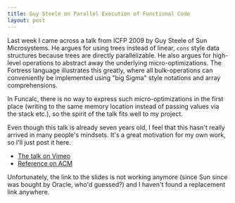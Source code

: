 ```yaml
---
title: Guy Steele on Parallel Execution of Functional Code
layout: post
---
```


Last week I came across a talk from ICFP 2009 by Guy Steele of Sun Microsystems. He argues for using trees instead of linear, ```cons``` style data structures because trees are directly parallelizable. He also argues for high-level operations to abstract away the underlying micro-optimizations. The Fortress language illustrates this greatly, where all bulk-operations can conveniently be implemented using "big Sigma" style notations and array comprehensions.

In Funcalc, there is no way to express such micro-optimizations in the first place (writing to the same memory location instead of passing values via the stack etc.), so the spirit of the talk fits well to my project.

Even though this talk is already seven years old, I feel that this hasn't really arrived in many people's mindsets. It's a great motivation for my own work, so I'll just post it here.

- [The talk on Vimeo](https://vimeo.com/6624203)
- [Reference on ACM](http://dl.acm.org/citation.cfm?doid=1596550.1596551)

Unfortunately, the link to the slides is not working anymore (since Sun since was bought by Oracle, who'd guessed?) and I haven't found a replacement link anywhere.
